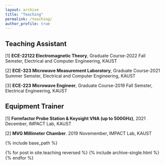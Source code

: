 ```yaml
---
layout: archive
title: "Teaching"
permalink: /teaching/
author_profile: true
---
```


## Teaching Assistant

[1] **ECE-22122 Electromagnetic Theory**, Graduate Course-2022 Fall Semster, Electrical and Computer Engineering, KAUST

[2] **ECE-323 Microwave Measurement Laboratory**, Graduate Course-2021 Summer Semster, Electrical and Computer Engineering, KAUST

[3] **ECE-223 Microwave Engineer**, Graduate Course-2019 Fall Semster, Electrical Engineering, KAUST

## Equipment Trainer

[1] **Formfactor Probe Station & Keysight VNA (up to 500GHz)**, 2021 December, IMPACT Lab, KAUST

[2] **MVG Millimeter Chamber**. 2019 Novemember, IMPACT Lab, KAUST

{% include base_path %}

{% for post in site.teaching reversed %}
  {% include archive-single.html %}
{% endfor %}
